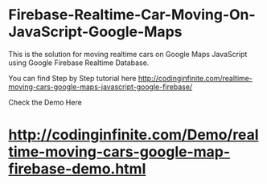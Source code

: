# Firebase-Realtime-Car-Moving-On-JavaScript-Google-Maps

This is the solution for moving realtime cars on Google Maps JavaScript using Google Firebase Realtime Database.

You can find Step by Step tutorial here http://codinginfinite.com/realtime-moving-cars-google-maps-javascript-google-firebase/

Check the Demo Here
# http://codinginfinite.com/Demo/realtime-moving-cars-google-map-firebase-demo.html
